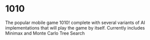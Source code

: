 # 1010
The popular mobile game 1010! complete with several variants of AI implementations that will play the game by itself. Currently includes Minimax and Monte Carlo Tree Search
